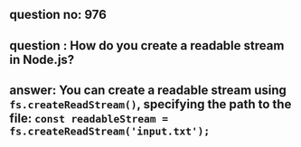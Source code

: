 
      
## question no: 976

## question : How do you create a readable stream in Node.js?

## answer: You can create a readable stream using `fs.createReadStream()`, specifying the path to the file: `const readableStream = fs.createReadStream('input.txt');`
      